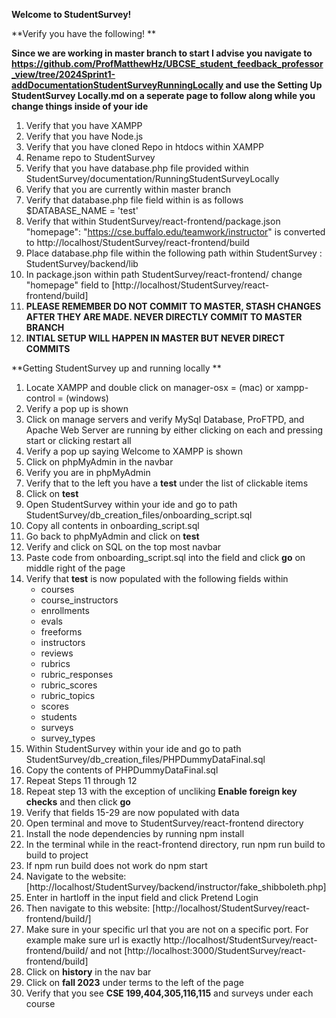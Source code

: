 ﻿
**Welcome to StudentSurvey!**

**Verify you have the following! ** 

**Since we are working in master branch to start I advise you navigate to https://github.com/ProfMatthewHz/UBCSE_student_feedback_professor_view/tree/2024Sprint1-addDocumentationStudentSurveyRunningLocally and use the Setting Up StudentSurvey Locally.md on a seperate page to follow along while you change things inside of your ide**
 
 1. Verify that you have XAMPP 
 2. Verify that you have Node.js
 3. Verify that you have cloned Repo in htdocs within XAMPP
 4. Rename repo to StudentSurvey
 5. Verify that you have database.php file provided within StudentSurvey/documentation/RunningStudentSurveyLocally
 6. Verify that you are currently within master branch
 7. Verify that database.php file field within is as follows $DATABASE_NAME = 'test'
 8. Verify that within StudentSurvey/react-frontend/package.json "homepage": "https://cse.buffalo.edu/teamwork/instructor" is converted to http://localhost/StudentSurvey/react-frontend/build 
 9. Place database.php file within the following path within StudentSurvey : StudentSurvey/backend/lib
 10. In package.json within path StudentSurvey/react-frontend/ change "homepage" field to [http://localhost/StudentSurvey/react-frontend/build]
 11. **PLEASE REMEMBER DO NOT COMMIT TO MASTER, STASH CHANGES AFTER THEY ARE MADE. NEVER DIRECTLY COMMIT TO MASTER BRANCH**
 12. **INTIAL SETUP WILL HAPPEN IN MASTER BUT NEVER DIRECT COMMITS**

**Getting StudentSurvey up and running locally **

 1. Locate XAMPP and double click on manager-osx = (mac) or xampp-control = (windows)
 2. Verify a pop up is shown 
 3. Click on manage servers and verify MySql Database, ProFTPD, and Apache Web Server are running by either clicking on each and pressing start or clicking restart all
 4. Verify a pop up saying Welcome to XAMPP is shown 
 5. Click on phpMyAdmin in the navbar
 6. Verify you are in phpMyAdmin
 7. Verify that to the left you have a **test** under the list of clickable items 
 8. Click on **test**
 9. Open StudentSurvey within your ide and go to path StudentSurvey/db_creation_files/onboarding_script.sql
 10. Copy all contents in onboarding_script.sql
 11. Go back to phpMyAdmin and click on **test**
 12. Verify and click on SQL on the top most navbar 
 13. Paste code from onboarding_script.sql into the field and click **go** on middle right of the page 
 14. Verify that **test** is now populated with the following fields within 
	 - courses
	 - course_instructors
	 - enrollments
	 - evals
	 - freeforms
	 - instructors
	 - reviews
	 - rubrics
	 - rubric_responses
	 - rubric_scores
	 - rubric_topics
	 - scores
	 - students
	 - surveys
	 - survey_types
15. Within StudentSurvey within your ide and go to path StudentSurvey/db_creation_files/PHPDummyDataFinal.sql
16. Copy the contents of PHPDummyDataFinal.sql
17. Repeat Steps 11 through 12
18. Repeat step 13 with the exception of uncliking **Enable foreign key checks** and then click **go**
19. Verify that fields 15-29 are now populated with data
20. Open terminal and move to StudentSurvey/react-frontend directory 
21. Install the node dependencies by running npm install
22. In the terminal while in the react-frontend directory, run npm run build to build to project
23. If npm run build does not work do npm start
24. Navigate to the website: [http://localhost/StudentSurvey/backend/instructor/fake_shibboleth.php]
25. Enter in hartloff in the input field and click Pretend Login
26. Then navigate to this website: [http://localhost/StudentSurvey/react-frontend/build/]
27. Make sure in your specific url that you are not on a specific port. For example make sure url is exactly http://localhost/StudentSurvey/react-frontend/build/ and not [http://localhost:3000/StudentSurvey/react-frontend/build]
28. Click on **history** in the nav bar 
29. Click on **fall 2023** under terms to the left of the page 
30. Verify that you see **CSE 199,404,305,116,115** and surveys under each course